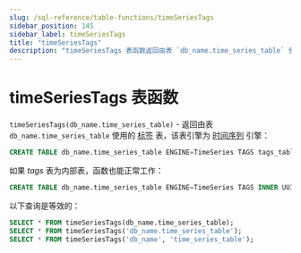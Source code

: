 ```yaml
---
slug: /sql-reference/table-functions/timeSeriesTags
sidebar_position: 145
sidebar_label: timeSeriesTags
title: "timeSeriesTags"
description: "timeSeriesTags 表函数返回由表 `db_name.time_series_table` 使用的标签表，该表引擎为时间序列引擎。"
---
```



# timeSeriesTags 表函数

`timeSeriesTags(db_name.time_series_table)` - 返回由表 `db_name.time_series_table` 使用的 [标签](../../engines/table-engines/integrations/time-series.md#tags-table) 表，该表引擎为 [时间序列](../../engines/table-engines/integrations/time-series.md) 引擎：

``` sql
CREATE TABLE db_name.time_series_table ENGINE=TimeSeries TAGS tags_table
```

如果 _tags_ 表为内部表，函数也能正常工作：

``` sql
CREATE TABLE db_name.time_series_table ENGINE=TimeSeries TAGS INNER UUID '01234567-89ab-cdef-0123-456789abcdef'
```

以下查询是等效的：

``` sql
SELECT * FROM timeSeriesTags(db_name.time_series_table);
SELECT * FROM timeSeriesTags('db_name.time_series_table');
SELECT * FROM timeSeriesTags('db_name', 'time_series_table');
```
